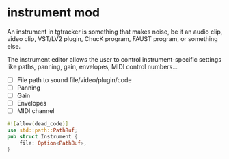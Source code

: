 # instrument mod

An instrument in tgtracker is something that makes noise, be it an audio clip, video clip, VST/LV2 plugin, ChucK program, FAUST program, or something else.

The instrument editor allows the user to control instrument-specific settings like paths, panning, gain, envelopes, MIDI control numbers...

- [ ] File path to sound file/video/plugin/code
- [ ] Panning
- [ ] Gain
- [ ] Envelopes
- [ ] MIDI channel

```rust
#![allow(dead_code)]
use std::path::PathBuf;
pub struct Instrument {
    file: Option<PathBuf>,
}
```